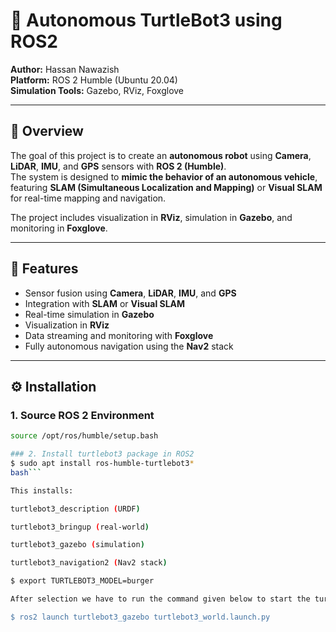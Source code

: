 # 🤖 Autonomous TurtleBot3 using ROS2
**Author:** Hassan Nawazish  
**Platform:** ROS 2 Humble (Ubuntu 20.04)  
**Simulation Tools:** Gazebo, RViz, Foxglove  

---

## 🧭 Overview

The goal of this project is to create an **autonomous robot** using **Camera**, **LiDAR**, **IMU**, and **GPS** sensors with **ROS 2 (Humble)**.  
The system is designed to **mimic the behavior of an autonomous vehicle**, featuring **SLAM (Simultaneous Localization and Mapping)** or **Visual SLAM** for real-time mapping and navigation.

The project includes visualization in **RViz**, simulation in **Gazebo**, and monitoring in **Foxglove**.

---

## 🧠 Features

- Sensor fusion using **Camera**, **LiDAR**, **IMU**, and **GPS**
- Integration with **SLAM** or **Visual SLAM**
- Real-time simulation in **Gazebo**
- Visualization in **RViz**
- Data streaming and monitoring with **Foxglove**
- Fully autonomous navigation using the **Nav2** stack

---

## ⚙️ Installation

### 1. Source ROS 2 Environment
```bash
source /opt/ros/humble/setup.bash

### 2. Install turtlebot3 package in ROS2
$ sudo apt install ros-humble-turtlebot3*
bash```

This installs:

turtlebot3_description (URDF)

turtlebot3_bringup (real-world)

turtlebot3_gazebo (simulation)

turtlebot3_navigation2 (Nav2 stack)

$ export TURTLEBOT3_MODEL=burger

After selection we have to run the command given below to start the turtlebot3 to start the turtlebot2's Gazeebo simulation process in terminal 1. And it will be start always behind the other processes which we we do below in other programs.

$ ros2 launch turtlebot3_gazebo turtlebot3_world.launch.py
